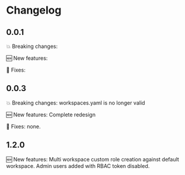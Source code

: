 # Changelog

## 0.0.1

💥 Breaking changes:

🆕 New features:

🔧 Fixes:

## 0.0.3

💥 Breaking changes: workspaces.yaml is no longer valid

🆕 New features: Complete redesign

🔧 Fixes: none.

## 1.2.0



🆕 New features: 
    Multi workspace custom role creation against default workspace.
    Admin users added with RBAC token disabled.

